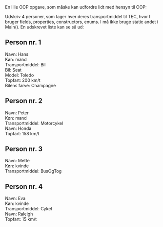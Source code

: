 En lille OOP opgave, som måske kan udfordre lidt med hensyn til OOP:

Udskriv 4 personer, som tager hver deres transportmiddel til TEC, hvor I bruger fields, properties, constructors, enums. I må ikke bruge static andet i Main(). En udskrevet liste kan se så ud:

Person nr. 1
----------------------------
Navn:            Hans<br>
Køn:             mand<br>
Transportmiddel: Bil<br>
Bil:             Seat<br>
Model:           Toledo<br>
Topfart:         200 km/t<br>
Bilens farve:    Champagne<br>

Person nr. 2
----------------------------
Navn:            Peter<br>
Køn:             mand<br>
Transportmiddel: Motorcykel<br>
Navn:            Honda<br>
Topfart:         158 km/t<br>

Person nr. 3
----------------------------
Navn:            Mette<br>
Køn:             kvinde<br>
Transportmiddel: BusOgTog<br>

Person nr. 4
----------------------------
Navn:            Eva<br>
Køn:             kvinde<br>
Transportmiddel: Cykel<br>
Navn:            Raleigh<br>
Topfart:         15 km/t<br>
